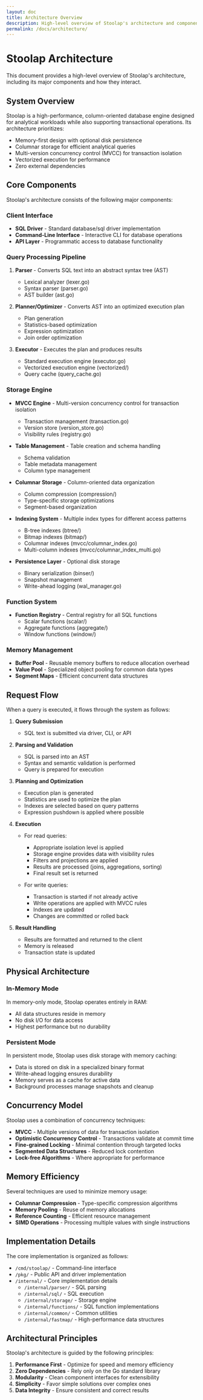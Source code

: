 ```yaml
---
layout: doc
title: Architecture Overview
description: High-level overview of Stoolap's architecture and components
permalink: /docs/architecture/
---
```


# Stoolap Architecture

This document provides a high-level overview of Stoolap's architecture, including its major components and how they interact.

## System Overview

Stoolap is a high-performance, column-oriented database engine designed for analytical workloads while also supporting transactional operations. Its architecture prioritizes:

- Memory-first design with optional disk persistence
- Columnar storage for efficient analytical queries
- Multi-version concurrency control (MVCC) for transaction isolation
- Vectorized execution for performance
- Zero external dependencies

## Core Components

Stoolap's architecture consists of the following major components:

### Client Interface

- **SQL Driver** - Standard database/sql driver implementation
- **Command-Line Interface** - Interactive CLI for database operations
- **API Layer** - Programmatic access to database functionality

### Query Processing Pipeline

1. **Parser** - Converts SQL text into an abstract syntax tree (AST)
   - Lexical analyzer (lexer.go)
   - Syntax parser (parser.go)
   - AST builder (ast.go)

2. **Planner/Optimizer** - Converts AST into an optimized execution plan
   - Plan generation
   - Statistics-based optimization
   - Expression optimization
   - Join order optimization

3. **Executor** - Executes the plan and produces results
   - Standard execution engine (executor.go)
   - Vectorized execution engine (vectorized/)
   - Query cache (query_cache.go)

### Storage Engine

- **MVCC Engine** - Multi-version concurrency control for transaction isolation
  - Transaction management (transaction.go)
  - Version store (version_store.go)
  - Visibility rules (registry.go)

- **Table Management** - Table creation and schema handling
  - Schema validation
  - Table metadata management
  - Column type management

- **Columnar Storage** - Column-oriented data organization
  - Column compression (compression/)
  - Type-specific storage optimizations
  - Segment-based organization

- **Indexing System** - Multiple index types for different access patterns
  - B-tree indexes (btree/)
  - Bitmap indexes (bitmap/)
  - Columnar indexes (mvcc/columnar_index.go)
  - Multi-column indexes (mvcc/columnar_index_multi.go)

- **Persistence Layer** - Optional disk storage
  - Binary serialization (binser/)
  - Snapshot management
  - Write-ahead logging (wal_manager.go)

### Function System

- **Function Registry** - Central registry for all SQL functions
  - Scalar functions (scalar/)
  - Aggregate functions (aggregate/)
  - Window functions (window/)

### Memory Management

- **Buffer Pool** - Reusable memory buffers to reduce allocation overhead
- **Value Pool** - Specialized object pooling for common data types
- **Segment Maps** - Efficient concurrent data structures

## Request Flow

When a query is executed, it flows through the system as follows:

1. **Query Submission**
   - SQL text is submitted via driver, CLI, or API

2. **Parsing and Validation**
   - SQL is parsed into an AST
   - Syntax and semantic validation is performed
   - Query is prepared for execution

3. **Planning and Optimization**
   - Execution plan is generated
   - Statistics are used to optimize the plan
   - Indexes are selected based on query patterns
   - Expression pushdown is applied where possible

4. **Execution**
   - For read queries:
     - Appropriate isolation level is applied
     - Storage engine provides data with visibility rules
     - Filters and projections are applied
     - Results are processed (joins, aggregations, sorting)
     - Final result set is returned

   - For write queries:
     - Transaction is started if not already active
     - Write operations are applied with MVCC rules
     - Indexes are updated
     - Changes are committed or rolled back

5. **Result Handling**
   - Results are formatted and returned to the client
   - Memory is released
   - Transaction state is updated

## Physical Architecture

### In-Memory Mode

In memory-only mode, Stoolap operates entirely in RAM:

- All data structures reside in memory
- No disk I/O for data access
- Highest performance but no durability

### Persistent Mode

In persistent mode, Stoolap uses disk storage with memory caching:

- Data is stored on disk in a specialized binary format
- Write-ahead logging ensures durability
- Memory serves as a cache for active data
- Background processes manage snapshots and cleanup

## Concurrency Model

Stoolap uses a combination of concurrency techniques:

- **MVCC** - Multiple versions of data for transaction isolation
- **Optimistic Concurrency Control** - Transactions validate at commit time
- **Fine-grained Locking** - Minimal contention through targeted locks
- **Segmented Data Structures** - Reduced lock contention
- **Lock-free Algorithms** - Where appropriate for performance

## Memory Efficiency

Several techniques are used to minimize memory usage:

- **Columnar Compression** - Type-specific compression algorithms
- **Memory Pooling** - Reuse of memory allocations
- **Reference Counting** - Efficient resource management
- **SIMD Operations** - Processing multiple values with single instructions

## Implementation Details

The core implementation is organized as follows:

- `/cmd/stoolap/` - Command-line interface
- `/pkg/` - Public API and driver implementation
- `/internal/` - Core implementation details
  - `/internal/parser/` - SQL parsing
  - `/internal/sql/` - SQL execution
  - `/internal/storage/` - Storage engine
  - `/internal/functions/` - SQL function implementations
  - `/internal/common/` - Common utilities
  - `/internal/fastmap/` - High-performance data structures

## Architectural Principles

Stoolap's architecture is guided by the following principles:

1. **Performance First** - Optimize for speed and memory efficiency
2. **Zero Dependencies** - Rely only on the Go standard library
3. **Modularity** - Clean component interfaces for extensibility
4. **Simplicity** - Favor simple solutions over complex ones
5. **Data Integrity** - Ensure consistent and correct results